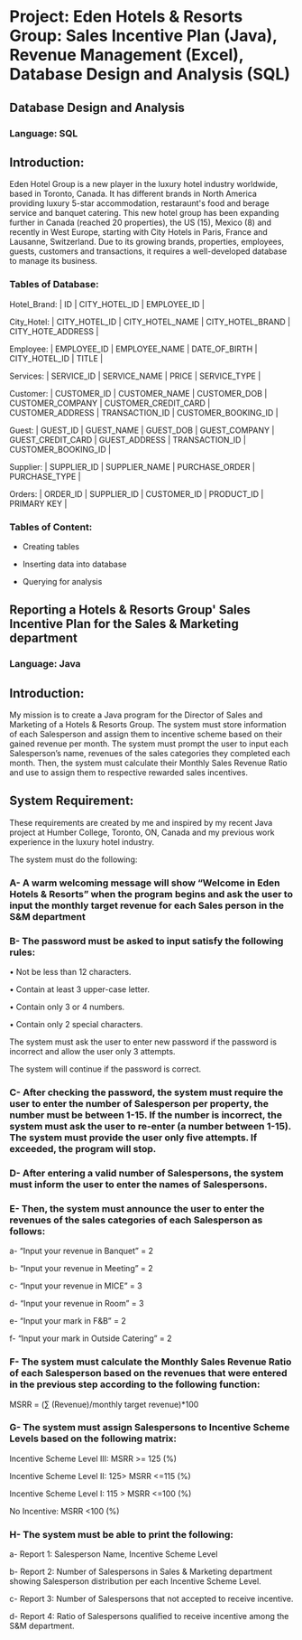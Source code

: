 # Project: Eden Hotels & Resorts Group: Sales Incentive Plan (Java), Revenue Management (Excel), Database Design and Analysis (SQL)


## Database Design and Analysis

### Language: SQL

## Introduction:

Eden Hotel Group is a new player in the luxury hotel industry worldwide, based in Toronto, Canada. It has different brands in North America providing luxury 5-star accommodation, restaraunt's food and berage service and banquet catering. This new hotel group has been expanding further in Canada (reached 20 properties), the US (15), Mexico (8) and recently in West Europe, starting with City Hotels in Paris, France and Lausanne, Switzerland. Due to its growing brands, properties, employees, guests, customers and transactions, it requires a well-developed database to manage its business.


### Tables of Database:

Hotel_Brand: | ID | CITY_HOTEL_ID | EMPLOYEE_ID |

City_Hotel: | CITY_HOTEL_ID | CITY_HOTEL_NAME | CITY_HOTEL_BRAND | CITY_HOTE_ADDRESS |

Employee: | EMPLOYEE_ID | EMPLOYEE_NAME | DATE_OF_BIRTH | CITY_HOTEL_ID | TITLE | 

Services: | SERVICE_ID | SERVICE_NAME | PRICE | SERVICE_TYPE | 

Customer: | CUSTOMER_ID | CUSTOMER_NAME | CUSTOMER_DOB | CUSTOMER_COMPANY | CUSTOMER_CREDIT_CARD | CUSTOMER_ADDRESS | TRANSACTION_ID | CUSTOMER_BOOKING_ID |

Guest: | GUEST_ID | GUEST_NAME | GUEST_DOB | GUEST_COMPANY | GUEST_CREDIT_CARD  | GUEST_ADDRESS | TRANSACTION_ID  | CUSTOMER_BOOKING_ID  |

Supplier: | SUPPLIER_ID  | SUPPLIER_NAME | PURCHASE_ORDER  | PURCHASE_TYPE | 

Orders: | ORDER_ID | SUPPLIER_ID | CUSTOMER_ID | PRODUCT_ID | PRIMARY KEY |

### Tables of Content:

- Creating tables

- Inserting data into database

- Querying for analysis


## Reporting a Hotels & Resorts Group' Sales Incentive Plan for the Sales & Marketing department

### Language: Java

## Introduction:

My mission is to create a Java program for the Director of Sales and Marketing of a Hotels & Resorts Group. The system must store information of each Salesperson and assign them to incentive scheme based on their gained revenue per month. The system must prompt the user to input each Salesperson’s name, revenues of the sales categories they completed each month. Then, the system must calculate their Monthly Sales Revenue Ratio and use to assign them to respective rewarded sales incentives.

## System Requirement:

These requirements are created by me and inspired by my recent Java project at Humber College, Toronto, ON, Canada and my previous work experience in the luxury hotel industry.

The system must do the following:

### A-	A warm welcoming message will show “Welcome in Eden Hotels & Resorts” when the program begins and ask the user to input the monthly target revenue for each Sales person in the S&M department


### B-	The password must be asked to input satisfy the following rules:

•	Not be less than 12 characters.

•	Contain at least 3 upper-case letter.

•	Contain only 3 or 4 numbers.

•	Contain only 2 special characters.

The system must ask the user to enter new password if the password is incorrect and allow the user only 3 attempts.

The system will continue if the password is correct.


### C-	After checking the password, the system must require the user to enter the number of Salesperson per property, the number must be between 1-15. If the number is incorrect, the system must ask the user to re-enter (a number between 1-15). The system must provide the user only five attempts. If exceeded, the program will stop.


### D-	 After entering a valid number of Salespersons, the system must inform the user to enter the names of Salespersons.


### E-	Then, the system must announce the user to enter the revenues of the sales categories of each Salesperson as follows:

a-	“Input your revenue in Banquet” = 2

b-	“Input your revenue in Meeting” = 2

c-	“Input your revenue in MICE” = 3 

d-	“Input your revenue in Room” = 3 

e-	“Input your mark in F&B” = 2 

f-   “Input your mark in Outside Catering” = 2


### F-	The system must calculate the Monthly Sales Revenue Ratio of each Salesperson based on the revenues that were entered in the previous step according to the following function:

MSRR = (∑ (Revenue)/monthly target revenue)*100


### G-	The system must assign Salespersons to Incentive Scheme Levels based on the following matrix:

Incentive Scheme Level III: MSRR >= 125 (%)

Incentive Scheme Level II: 125> MSRR <=115 (%)

Incentive Scheme Level I: 115 > MSRR <=100 (%)

No Incentive: MSRR <100 (%)


### H-	The system must be able to print the following:

a-	Report 1: Salesperson Name, Incentive Scheme Level

b-	Report 2: Number of Salespersons in Sales & Marketing department showing Salesperson distribution per each Incentive Scheme Level.

c-	Report 3: Number of Salespersons that not accepted to receive incentive.

d-	Report 4: Ratio of Salespersons qualified to receive incentive among the S&M department.
